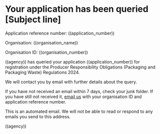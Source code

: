  
# Your application has been queried [Subject line]


Application reference number: ((application_number))

Organisation: ((organisation_name))

Organisation ID: ((organisation_number))

((agency)) has queried your application ((application_number)) for registration under the Producer Responsibility Obligations (Packaging and Packaging Waste) Regulations 2024.
 
We will contact you by email with further details about the query.

If you have not received an email within 7 days, check your junk folder. If you have still not received it, [email us](mailto:((agency_email)) ) with your organisation ID and application reference number.

This is an automated email. We will not be able to read or respond to any emails you send to this address.

((agency))